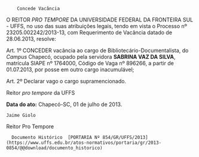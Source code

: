         Concede Vacância  

O REITOR *PRO TEMPORE* DA UNIVERSIDADE FEDERAL DA FRONTEIRA SUL - UFFS, no uso das suas atribuições legais, tendo em vista o Processo nº 23205.002242/2013-13, com Requerimento de Vacância datado de 28.06.2013, resolve:

 Art. 1º CONCEDER vacância ao cargo de Bibliotecário-Documentalista, do *Campus* Chapecó, ocupado pela servidora **SABRINA VAZ DA SILVA**, matrícula SIAPE nº 1764000, Código de Vaga nº 896266, a partir de 01.07.2013, por posse em outro cargo inacumulável;

 Art. 2º Declarar vago o cargo supramencionado.

 Reitor *pro tempore* da UFFS

  

   **Data do ato:** Chapecó-SC, 01 de julho de 2013.   
 

    Jaime Giolo   
 Reitor Pro Tempore 

      Documento Histórico  [PORTARIA Nº 854/GR/UFFS/2013](https://www.uffs.edu.br/atos-normativos/portaria/gr/2013-0854/@@download/documento_historico)     
      
